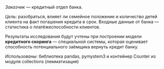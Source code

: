*Заказчик* — кредитный отдел банка. 

*Цель*: разобраться, влияет ли семейное положение и количество детей клиента на факт погашения кредита в срок. Входные данные от банка — статистика о платёжеспособности клиентов. 

Результаты исследования будут учтены при построении модели **кредитного скоринга** — специальной системы, которая оценивает способность потенциального заёмщика вернуть кредит банку.

*Использованы*: библиотека pandas, pymystem3 и контейнер Counter из модуля collections (лемматизация)
